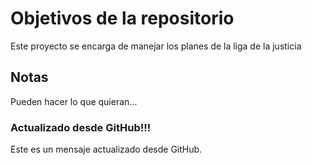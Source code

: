 # Objetivos de la repositorio

Este proyecto se encarga de manejar los planes de la liga de la justicia


## Notas
Pueden hacer lo que quieran...


### Actualizado desde GitHub!!!
Este es un mensaje actualizado desde GitHub.
